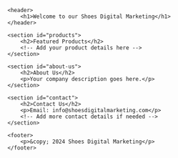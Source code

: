 <!DOCTYPE html>
<html lang="en">
<head>
    <meta charset="UTF-8">
    <meta name="viewport" content="width=device-width, initial-scale=1.0">
    <title>Shoes Digital Marketing</title>
    <link rel="stylesheet" href="styles.css">
</head>
<body>

    <header>
        <h1>Welcome to our Shoes Digital Marketing</h1>
    </header>

    <section id="products">
        <h2>Featured Products</h2>
        <!-- Add your product details here -->
    </section>

    <section id="about-us">
        <h2>About Us</h2>
        <p>Your company description goes here.</p>
    </section>

    <section id="contact">
        <h2>Contact Us</h2>
        <p>Email: info@shoesdigitalmarketing.com</p>
        <!-- Add more contact details if needed -->
    </section>

    <footer>
        <p>&copy; 2024 Shoes Digital Marketing</p>
    </footer>

</body>
</html> 
